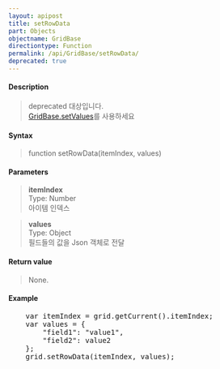 ```yaml
---
layout: apipost
title: setRowData
part: Objects
objectname: GridBase
directiontype: Function
permalink: /api/GridBase/setRowData/
deprecated: true
---
```



#### Description

> deprecated 대상입니다.    
> [GridBase.setValues](/api/GridBase/setValues/)를 사용하세요  

#### Syntax

> function setRowData(itemIndex, values)

#### Parameters

> **itemIndex**  
> Type: Number  
> 아이템 인덱스  

> **values**  
> Type: Object  
> 필드들의 값을 Json 객체로 전달  

#### Return value

> None.

#### Example

<pre class="prettyprint">
    var itemIndex = grid.getCurrent().itemIndex;
    var values = {
        "field1": "value1",
        "field2": value2
    };
    grid.setRowData(itemIndex, values);
</pre>




